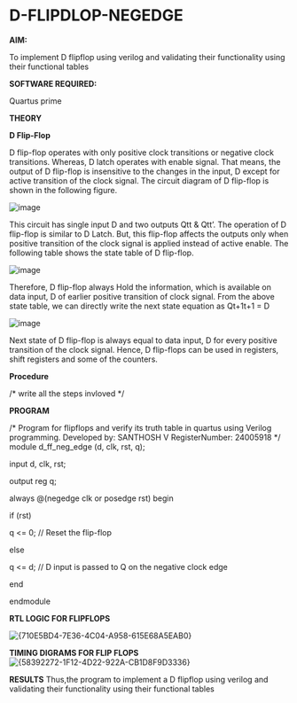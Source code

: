 # D-FLIPDLOP-NEGEDGE

**AIM:**

To implement  D flipflop using verilog and validating their functionality using their functional tables

**SOFTWARE REQUIRED:**

Quartus prime

**THEORY**

**D Flip-Flop**

D flip-flop operates with only positive clock transitions or negative clock transitions. Whereas, D latch operates with enable signal. That means, the output of D flip-flop is insensitive to the changes in the input, D except for active transition of the clock signal. The circuit diagram of D flip-flop is shown in the following figure.

![image](https://github.com/naavaneetha/D-FLIPDLOP-NEGEDGE/assets/154305477/48c81fe8-bc3f-40e7-95e2-519fc155ad51)

This circuit has single input D and two outputs Qtt & Qtt’. The operation of D flip-flop is similar to D Latch. But, this flip-flop affects the outputs only when positive transition of the clock signal is applied instead of active enable. The following table shows the state table of D flip-flop.

![image](https://github.com/naavaneetha/D-FLIPDLOP-NEGEDGE/assets/154305477/e5f3fda7-68ec-4a3a-a0a4-cf6f9cc4ab55)

Therefore, D flip-flop always Hold the information, which is available on data input, D of earlier positive transition of clock signal. From the above state table, we can directly write the next state equation as Qt+1t+1 = D

![image](https://github.com/naavaneetha/D-FLIPDLOP-NEGEDGE/assets/154305477/8592c0d8-2917-4142-91b9-d6c30dd891d2)

Next state of D flip-flop is always equal to data input, D for every positive transition of the clock signal. Hence, D flip-flops can be used in registers, shift registers and some of the counters.

**Procedure**

/* write all the steps invloved */

**PROGRAM**

/* Program for flipflops and verify its truth table in quartus using Verilog programming. Developed by: SANTHOSH V
RegisterNumber: 24005918
*/
module d_ff_neg_edge (d, clk, rst, q);

 input d, clk, rst;
  
  output reg q;

  always @(negedge clk or posedge rst) begin
  
   if (rst)
    
  q <= 0; // Reset the flip-flop
      
  else
    
  q <= d; // D input is passed to Q on the negative clock edge
      
  end
  
endmodule



**RTL LOGIC FOR FLIPFLOPS**

![{710E5BD4-7E36-4C04-A958-615E68A5EAB0}](https://github.com/user-attachments/assets/cc717d6d-41d5-4854-a5ba-0c5a601050a7)

**TIMING DIGRAMS FOR FLIP FLOPS**
![{58392272-1F12-4D22-922A-CB1D8F9D3336}](https://github.com/user-attachments/assets/25c8c3e0-3e56-4e39-b246-a24c0373c885)



**RESULTS**
              Thus,the program to implement a D flipflop using verilog and validating their
 functionality using their functional tables
